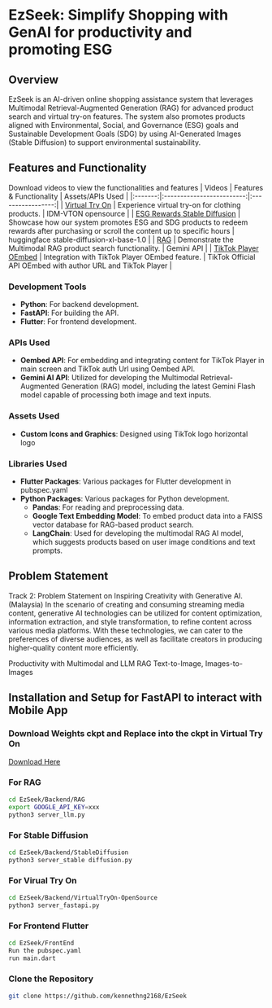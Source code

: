 # EzSeek: Simplify Shopping with GenAI for productivity and promoting ESG


## Overview
EzSeek is an AI-driven online shopping assistance system that leverages Multimodal Retrieval-Augmented Generation (RAG) for advanced product search and virtual try-on features. The system also promotes products aligned with Environmental, Social, and Governance (ESG) goals and Sustainable Development Goals (SDG) by using AI-Generated Images (Stable Diffusion) to support environmental sustainability.

## Features and Functionality
Download videos to view the functionalities and features
| Videos | Features & Functionality | Assets/APIs Used |
|:-------:|:-------------------------:|:-----------------:|
| [Virtual Try On](Videos/Virtual_Try_on.mp4) | Experience virtual try-on for clothing products. | IDM-VTON opensource |
| [ESG Rewards Stable Diffusion](Videos/ESG_Rewards_Stable_Diffusion.mp4) | Showcase how our system promotes ESG and SDG products to redeem rewards after purchasing or scroll the content up to specific hours | huggingface stable-diffusion-xl-base-1.0 |
| [RAG](Videos/RAG.mp4) | Demonstrate the Multimodal RAG product search functionality. | Gemini API |
| [TikTok Player OEmbed](Videos/TikTok_player_OEmbed.mp4) | Integration with TikTok Player OEmbed feature. | TikTok Official API OEmbed with author URL and TikTok Player |

### Development Tools
- **Python**: For backend development.
- **FastAPI**: For building the API.
- **Flutter**: For frontend development.

### APIs Used
- **Oembed API**: For embedding and integrating content for TikTok Player in main screen and TikTok auth Url using Oembed API.
- **Gemini AI API**: Utilized for developing the Multimodal Retrieval-Augmented Generation (RAG) model, including the latest Gemini Flash model capable of processing both image and text inputs.

### Assets Used
- **Custom Icons and Graphics**: Designed using TikTok logo horizontal logo

### Libraries Used
- **Flutter Packages**: Various packages for Flutter development in pubspec.yaml
- **Python Packages**: Various packages for Python development.
  - **Pandas**: For reading and preprocessing data.
  - **Google Text Embedding Model**: To embed product data into a FAISS vector database for RAG-based product search.
  - **LangChain**: Used for developing the multimodal RAG AI model, which suggests products based on user image conditions and text prompts.

## Problem Statement
Track 2: Problem Statement on Inspiring Creativity with Generative AI. (Malaysia)
In the scenario of creating and consuming streaming media content, generative AI technologies can be utilized for content optimization, information extraction, and style transformation, to refine content across various media platforms. With these technologies, we can cater to the preferences of diverse audiences, as well as facilitate creators in producing higher-quality content more efficiently.

Productivity with Multimodal and LLM RAG
Text-to-Image,
Images-to-Images
## Installation and Setup for FastAPI to interact with Mobile App
### Download Weights ckpt and Replace into the ckpt in Virtual Try On
[Download Here](https://drive.google.com/drive/folders/19DvmOfsvnP8m6WpPkYe2AJYmiH4ROzvn?usp=sharing)

### For RAG
```bash
cd EzSeek/Backend/RAG
export GOOGLE_API_KEY=xxx
python3 server_llm.py
```
### For Stable Diffusion
```bash
cd EzSeek/Backend/StableDiffusion
python3 server_stable diffusion.py
```

### For Virual Try On
```bash
cd EzSeek/Backend/VirtualTryOn-OpenSource
python3 server_fastapi.py
```

### For Frontend Flutter
```bash
cd EzSeek/FrontEnd
Run the pubspec.yaml
run main.dart
```

### Clone the Repository
```bash
git clone https://github.com/kennethng2168/EzSeek
```

